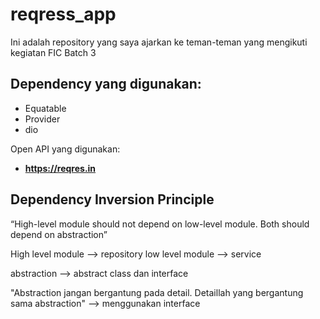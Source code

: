 # reqress_app

Ini adalah repository yang saya ajarkan ke teman-teman yang mengikuti kegiatan FIC Batch 3

Dependency yang digunakan:
--
- Equatable
- Provider
- dio

Open API yang digunakan:
- **https://reqres.in**


## Dependency Inversion Principle
“High-level module should not depend on low-level module. 
Both should depend on abstraction”

High level module --> repository
low level module --> service

abstraction --> abstract class dan interface

"Abstraction jangan bergantung pada detail. 
Detaillah yang bergantung sama abstraction"  --> menggunakan interface